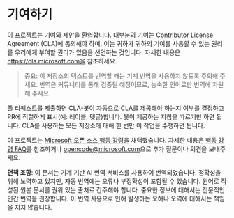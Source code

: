 # 기여하기

이 프로젝트는 기여와 제안을 환영합니다. 대부분의 기여는 Contributor License Agreement (CLA)에 동의해야 하며, 이는 귀하가 귀하의 기여를 사용할 수 있는 권리를 우리에게 부여할 권리가 있음을 선언하는 것입니다. 자세한 내용은 https://cla.microsoft.com을 참조하세요.

> 중요: 이 저장소의 텍스트를 번역할 때는 기계 번역을 사용하지 않도록 주의해 주세요. 번역은 커뮤니티를 통해 검증될 예정이므로, 능숙한 언어로만 번역에 자원해 주세요.

풀 리퀘스트를 제출하면 CLA-봇이 자동으로 CLA를 제공해야 하는지 여부를 결정하고 PR에 적절하게 표시(예: 레이블, 댓글)합니다. 봇이 제공하는 지침을 따르기만 하면 됩니다. CLA를 사용하는 모든 저장소에 대해 한 번만 이 작업을 수행하면 됩니다.

이 프로젝트는 [Microsoft 오픈 소스 행동 강령](https://opensource.microsoft.com/codeofconduct/)을 채택했습니다.
자세한 내용은 [행동 강령 FAQ](https://opensource.microsoft.com/codeofconduct/faq/)를 참조하거나 [opencode@microsoft.com](mailto:opencode@microsoft.com)으로 추가 질문이나 의견을 보내주세요.

**면책 조항**:
이 문서는 기계 기반 AI 번역 서비스를 사용하여 번역되었습니다. 정확성을 위해 노력하고 있지만, 자동 번역에는 오류나 부정확성이 포함될 수 있습니다. 원어로 작성된 원본 문서를 권위 있는 출처로 간주해야 합니다. 중요한 정보에 대해서는 전문적인 인간 번역을 권장합니다. 이 번역 사용으로 인해 발생하는 오해나 오역에 대해서는 책임을 지지 않습니다.